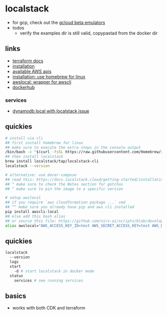 # localstack

- for gcp, check out the [gcloud beta emulators](https://cloud.google.com/sdk/gcloud/reference/beta/emulators)
- todos
  - verify the examples dir is still valid, copypastad from the docker dir

## links

- [terraform docs](https://docs.localstack.cloud/user-guide/integrations/terraform/)
- [installation](https://docs.localstack.cloud/getting-started/)
- [available AWS apis](https://docs.localstack.cloud/user-guide/aws/feature-coverage/)
- [installation: use homebrew for linux](https://docs.brew.sh/Homebrew-on-Linux)
- [awslocal: wrapper for awscli](https://github.com/localstack/awscli-local)
- [dockerhub](https://hub.docker.com/r/localstack/localstack/#!)

### services

- [dynamodb local with localstack issue](https://github.com/localstack/localstack/issues/3390)

## quickies

```sh
# install via cli
## first install homebrew for linux
## make sure to execute the extra steps in the console output
/bin/bash -c "$(curl -fsSL https://raw.githubusercontent.com/Homebrew/install/HEAD/install.sh)"
## then install localstack
brew install localstack/tap/localstack-cli
localstack --version

# alternative: use docer-compose
## read this: https://docs.localstack.cloud/getting-started/installation/#docker-compose
## ^ make sure to check the Notes section for gotchas
## ^ make sure to pin the image to a specific version

# setup awslocal
## if you require `aws cloudformation package ...` cmd
## ^^ make sure you already have pip and aws cli installed
pip install awscli-local
## else add this bash alias
## or source this file: https://github.com/nirv-ai/scripts/blob/develop/shell-init/localstack.sh
alias awslocal="AWS_ACCESS_KEY_ID=test AWS_SECRET_ACCESS_KEY=test AWS_DEFAULT_REGION=${DEFAULT_REGION:-$AWS_DEFAULT_REGION} aws --endpoint-url=http://${LOCALSTACK_HOST:-localhost}:4566"

```

## quickies

```sh
localstack
  --version
  logs
  start
    -d # start localstack in docker mode
  status
    services # see running services
```

## basics

- works with both CDK and terraform
